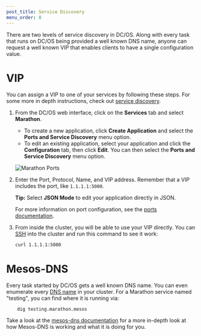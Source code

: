```yaml
---
post_title: Service Discovery
menu_order: 8
---
```


There are two levels of service discovery in DC/OS. Along with every task that runs on DC/OS being provided a well known DNS name, anyone can request a well known VIP that enables clients to have a single configuration value.

# VIP

You can assign a VIP to one of your services by following these steps. For some more in depth instructions, check out [service discovery][1].

1.  From the DC/OS web interface, click on the **Services** tab and select **Marathon**.

    *   To create a new application, click **Create Application** and select the **Ports and Service Discovery** menu option.
    *   To edit an existing application, select your application and click the **Configuration** tab, then click **Edit**. You can then select the **Ports and Service Discovery** menu option.

    ![Marathon Ports](../img/ui-marathon-ports.gif)

2.  Enter the Port, Protocol, Name, and VIP address. Remember that a VIP includes the port, like `1.1.1.1:5000`.

    **Tip:** Select **JSON Mode** to edit your application directly in JSON.

    For more information on port configuration, see the [ports documentation][1].

3.  From inside the cluster, you will be able to use your VIP directly. You can [SSH][3] into the cluster and run this command to see it work:

        curl 1.1.1.1:5000

# Mesos-DNS

Every task started by DC/OS gets a well known DNS name. You can even enumerate every [DNS name][5] in your cluster. For a Marathon service named "testing", you can find where it is running via:

        dig testing.marathon.mesos

Take a look at the [mesos-dns documentation][4] for a more in-depth look at how Mesos-DNS is working and what it is doing for you.

[1]: /docs/1.8/usage/service-discovery/
[2]: https://mesosphere.github.io/marathon/docs/ports.html
[3]: /docs/1.8/administration/sshcluster/
[4]: /docs/1.8/usage/service-discovery/mesos-dns/
[5]: /docs/1.8/usage/service-discovery/dns-naming/
